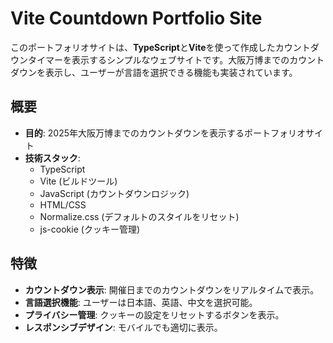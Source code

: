 # Vite Countdown Portfolio Site

このポートフォリオサイトは、**TypeScript**と**Vite**を使って作成したカウントダウンタイマーを表示するシンプルなウェブサイトです。大阪万博までのカウントダウンを表示し、ユーザーが言語を選択できる機能も実装されています。

## 概要

- **目的**: 2025年大阪万博までのカウントダウンを表示するポートフォリオサイト
- **技術スタック**:
  - TypeScript
  - Vite (ビルドツール)
  - JavaScript (カウントダウンロジック)
  - HTML/CSS
  - Normalize.css (デフォルトのスタイルをリセット)
  - js-cookie (クッキー管理)

## 特徴

- **カウントダウン表示**: 開催日までのカウントダウンをリアルタイムで表示。
- **言語選択機能**: ユーザーは日本語、英語、中文を選択可能。
- **プライバシー管理**: クッキーの設定をリセットするボタンを表示。
- **レスポンシブデザイン**: モバイルでも適切に表示。
